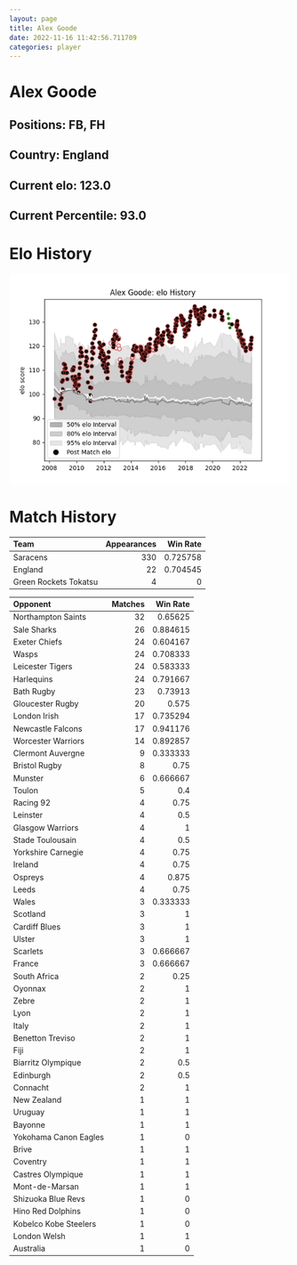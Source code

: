 ```yaml
---  
layout: page  
title: Alex Goode  
date: 2022-11-16 11:42:56.711709  
categories: player  
---
```

# Alex Goode

## Positions: FB, FH

## Country: England

## Current elo: 123.0

## Current Percentile: 93.0

# Elo History


![elo history](history_AlexGoode.png)
# Match History


| Team                  |   Appearances |   Win Rate |
|:----------------------|--------------:|-----------:|
| Saracens              |           330 |   0.725758 |
| England               |            22 |   0.704545 |
| Green Rockets Tokatsu |             4 |   0        |

| Opponent              |   Matches |   Win Rate |
|:----------------------|----------:|-----------:|
| Northampton Saints    |        32 |   0.65625  |
| Sale Sharks           |        26 |   0.884615 |
| Exeter Chiefs         |        24 |   0.604167 |
| Wasps                 |        24 |   0.708333 |
| Leicester Tigers      |        24 |   0.583333 |
| Harlequins            |        24 |   0.791667 |
| Bath Rugby            |        23 |   0.73913  |
| Gloucester Rugby      |        20 |   0.575    |
| London Irish          |        17 |   0.735294 |
| Newcastle Falcons     |        17 |   0.941176 |
| Worcester Warriors    |        14 |   0.892857 |
| Clermont Auvergne     |         9 |   0.333333 |
| Bristol Rugby         |         8 |   0.75     |
| Munster               |         6 |   0.666667 |
| Toulon                |         5 |   0.4      |
| Racing 92             |         4 |   0.75     |
| Leinster              |         4 |   0.5      |
| Glasgow Warriors      |         4 |   1        |
| Stade Toulousain      |         4 |   0.5      |
| Yorkshire Carnegie    |         4 |   0.75     |
| Ireland               |         4 |   0.75     |
| Ospreys               |         4 |   0.875    |
| Leeds                 |         4 |   0.75     |
| Wales                 |         3 |   0.333333 |
| Scotland              |         3 |   1        |
| Cardiff Blues         |         3 |   1        |
| Ulster                |         3 |   1        |
| Scarlets              |         3 |   0.666667 |
| France                |         3 |   0.666667 |
| South Africa          |         2 |   0.25     |
| Oyonnax               |         2 |   1        |
| Zebre                 |         2 |   1        |
| Lyon                  |         2 |   1        |
| Italy                 |         2 |   1        |
| Benetton Treviso      |         2 |   1        |
| Fiji                  |         2 |   1        |
| Biarritz Olympique    |         2 |   0.5      |
| Edinburgh             |         2 |   0.5      |
| Connacht              |         2 |   1        |
| New Zealand           |         1 |   1        |
| Uruguay               |         1 |   1        |
| Bayonne               |         1 |   1        |
| Yokohama Canon Eagles |         1 |   0        |
| Brive                 |         1 |   1        |
| Coventry              |         1 |   1        |
| Castres Olympique     |         1 |   1        |
| Mont-de-Marsan        |         1 |   1        |
| Shizuoka Blue Revs    |         1 |   0        |
| Hino Red Dolphins     |         1 |   0        |
| Kobelco Kobe Steelers |         1 |   0        |
| London Welsh          |         1 |   1        |
| Australia             |         1 |   0        |